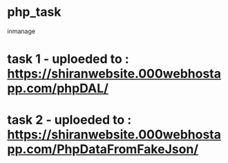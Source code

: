 # php_task
inmanage
# task 1 - uploeded to : https://shiranwebsite.000webhostapp.com/phpDAL/
# task 2 - uploeded to : https://shiranwebsite.000webhostapp.com/PhpDataFromFakeJson/
